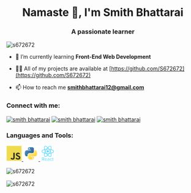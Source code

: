 <h1 align="center">Namaste 🙏, I'm Smith Bhattarai</h1>
<h3 align="center">A passionate learner</h3>

<p align="left"> <img src="https://komarev.com/ghpvc/?username=s672672&label=Profile%20views&color=0e75b6&style=flat" alt="s672672" /> </p>

- 🌱 I’m currently learning **Front-End Web Development**

- 👨‍💻 All of my projects are available at [https://github.com/S672672](https://github.com/S672672)

- 📫 How to reach me **smithbhattarai12@gmail.com**

<h3 align="left">Connect with me:</h3>
<p align="left">
<a href="https://linkedin.com/in/smith bhattarai" target="blank"><img align="center" src="https://raw.githubusercontent.com/rahuldkjain/github-profile-readme-generator/master/src/images/icons/Social/linked-in-alt.svg" alt="smith bhattarai" height="30" width="40" /></a>
<a href="https://fb.com/smith bhattarai" target="blank"><img align="center" src="https://raw.githubusercontent.com/rahuldkjain/github-profile-readme-generator/master/src/images/icons/Social/facebook.svg" alt="smith bhattarai" height="30" width="40" /></a>
<a href="https://www.hackerrank.com/smith bhattarai" target="blank"><img align="center" src="https://raw.githubusercontent.com/rahuldkjain/github-profile-readme-generator/master/src/images/icons/Social/hackerrank.svg" alt="smith bhattarai" height="30" width="40" /></a>
</p>

<h3 align="left">Languages and Tools:</h3>
<p align="left">  <a href="https://developer.mozilla.org/en-US/docs/Web/JavaScript" target="_blank" rel="noreferrer"> <img src="https://raw.githubusercontent.com/devicons/devicon/master/icons/javascript/javascript-original.svg" alt="javascript" width="40" height="40"/> </a> <a href="https://www.python.org" target="_blank" rel="noreferrer"> <img src="https://raw.githubusercontent.com/devicons/devicon/master/icons/python/python-original.svg" alt="python" width="40" height="40"/> </a> <a href="https://reactjs.org/" target="_blank" rel="noreferrer"> <img src="https://raw.githubusercontent.com/devicons/devicon/master/icons/react/react-original-wordmark.svg" alt="react" width="40" height="40"/> </a> </p>

<p><img align="center" src="https://github-readme-stats.vercel.app/api/top-langs?username=s672672&show_icons=true&locale=en&layout=compact" alt="s672672" /></p>

<p><img align="center" src="https://github-readme-streak-stats.herokuapp.com/?user=s672672&" alt="s672672" /></p>

